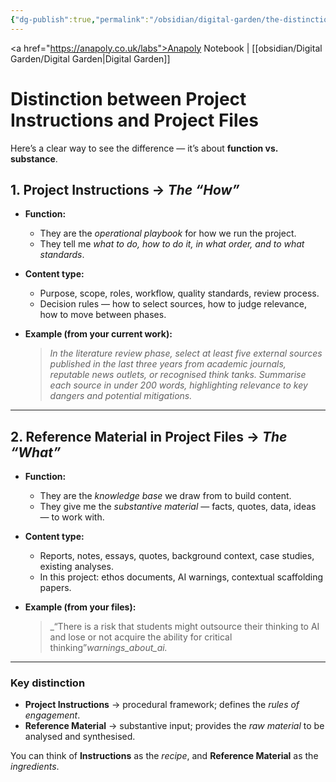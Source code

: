 ```yaml
---
{"dg-publish":true,"permalink":"/obsidian/digital-garden/the-distinction-between-project-instructions-and-project-files/","created":"2025-08-13T15:46:51.452+01:00","updated":"2025-08-17T10:51:47.002+01:00"}
---
```


<a href="https://anapoly.co.uk/labs">Anapoly Notebook</a> | [[obsidian/Digital Garden/Digital Garden\|Digital Garden]] 

# Distinction between Project Instructions and Project Files

Here’s a clear way to see the difference — it’s about **function vs. substance**.

## **1. Project Instructions** → _The “How”_

- **Function:**    
    - They are the _operational playbook_ for how we run the project.        
    - They tell me _what to do, how to do it, in what order, and to what standards_.
        
- **Content type:**    
    - Purpose, scope, roles, workflow, quality standards, review process.        
    - Decision rules — how to select sources, how to judge relevance, how to move between phases.
        
- **Example (from your current work):**
    
    > _In the literature review phase, select at least five external sources published in the last three years from academic journals, reputable news outlets, or recognised think tanks. Summarise each source in under 200 words, highlighting relevance to key dangers and potential mitigations._
    

---

## **2. Reference Material in Project Files** → _The “What”_

- **Function:**    
    - They are the _knowledge base_ we draw from to build content.        
    - They give me the _substantive material_ — facts, quotes, data, ideas — to work with.
        
- **Content type:**    
    - Reports, notes, essays, quotes, background context, case studies, existing analyses.        
    - In this project: ethos documents, AI warnings, contextual scaffolding papers.
        
- **Example (from your files):**    
    >_“There is a risk that students might outsource their thinking to AI and lose or not acquire the ability for critical thinking”_warnings_about_ai._
    

---

### **Key distinction**
- **Project Instructions** → procedural framework; defines the _rules of engagement_.    
- **Reference Material** → substantive input; provides the _raw material_ to be analysed and synthesised.
    
You can think of **Instructions** as the _recipe_, and **Reference Material** as the _ingredients_.